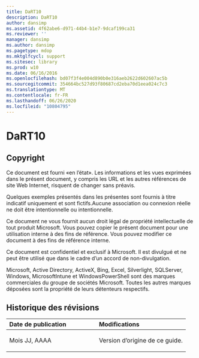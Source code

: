 ```yaml
---
title: DaRT10
description: DaRT10
author: dansimp
ms.assetid: 4f62abe6-d971-44b4-b1e7-9dcaf199ca31
ms.reviewer: ''
manager: dansimp
ms.author: dansimp
ms.pagetype: mdop
ms.mktglfcycl: support
ms.sitesec: library
ms.prod: w10
ms.date: 06/16/2016
ms.openlocfilehash: bd07f3f4e004d890b0e316aeb2622d602607ac5b
ms.sourcegitcommit: 354664bc527d93f80687cd2eba70d1eea024c7c3
ms.translationtype: MT
ms.contentlocale: fr-FR
ms.lasthandoff: 06/26/2020
ms.locfileid: "10804795"
---
```

# DaRT10


## Copyright


Ce document est fourni «en l’état». Les informations et les vues exprimées dans le présent document, y compris les URL et les autres références de site Web Internet, risquent de changer sans préavis.

Quelques exemples présentés dans les présentes sont fournis à titre indicatif uniquement et sont fictifs.Aucune association ou connexion réelle ne doit être intentionnelle ou intentionnelle.

Ce document ne vous fournit aucun droit légal de propriété intellectuelle de tout produit Microsoft. Vous pouvez copier le présent document pour une utilisation interne à des fins de référence. Vous pouvez modifier ce document à des fins de référence interne.

Ce document est confidentiel et exclusif à Microsoft. Il est divulgué et ne peut être utilisé que dans le cadre d’un accord de non-divulgation.



Microsoft, Active Directory, ActiveX, Bing, Excel, Silverlight, SQLServer, Windows, MicrosoftIntune et WindowsPowerShell sont des marques commerciales du groupe de sociétés Microsoft. Toutes les autres marques déposées sont la propriété de leurs détenteurs respectifs.

## Historique des révisions


<table>
<colgroup>
<col width="50%" />
<col width="50%" />
</colgroup>
<thead>
<tr class="header">
<th align="left">Date de publication</th>
<th align="left">Modifications</th>
</tr>
</thead>
<tbody>
<tr class="odd">
<td align="left"><p>Mois JJ, AAAA</p></td>
<td align="left"><p>Version d’origine de ce guide.</p></td>
</tr>
</tbody>
</table>

 

 

 





